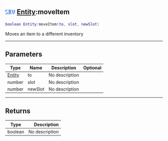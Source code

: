 ## <img src="../../.gitbook/assets/server.png" width="32" height="32" /> [Entity](../entity/README.md):moveItem

```lua
boolean Entity:moveItem(to, slot, newSlot)
```

Moves an item to a different inventory<br>

-----------------
## Parameters

| Type   | Name | Description | Optional |
| ------ | ---- | ----------- | -------: |
| [Entity](../entity/README.md) | to | No description |  |
| number | slot | No description |  |
| number | newSlot | No description |  |

-----------------
## Returns

| Type   | Description |
| ------ | ----------: |
| boolean | No description |
